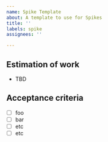 ```yaml
---
name: Spike Template
about: A template to use for Spikes
title: ''
labels: spike
assignees: ''

---
```


## Estimation of work
- TBD

## Acceptance criteria
- [ ] foo
- [ ] bar
- [ ] etc
- [ ] etc
